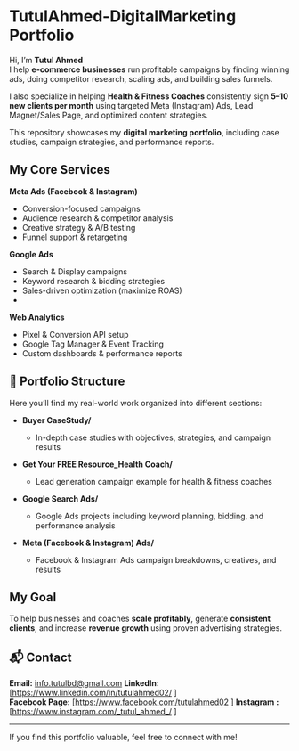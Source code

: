 # TutulAhmed-DigitalMarketing Portfolio


Hi, I’m **Tutul Ahmed**  
I help **e-commerce businesses** run profitable campaigns by finding winning ads, doing competitor research, scaling ads, and building sales funnels.  

I also specialize in helping **Health & Fitness Coaches** consistently sign **5–10 new clients per month** using targeted Meta (Instagram) Ads, Lead Magnet/Sales Page, and optimized content strategies.  

This repository showcases my **digital marketing portfolio**, including case studies, campaign strategies, and performance reports.



## My Core Services
**Meta Ads (Facebook & Instagram)**
  - Conversion-focused campaigns  
  - Audience research & competitor analysis  
  - Creative strategy & A/B testing  
  - Funnel support & retargeting
    
**Google Ads**
  - Search & Display campaigns  
  - Keyword research & bidding strategies  
  - Sales-driven optimization (maximize ROAS)
  - 
**Web Analytics**
  - Pixel & Conversion API setup  
  - Google Tag Manager & Event Tracking  
  - Custom dashboards & performance reports  

## 📂 Portfolio Structure
Here you’ll find my real-world work organized into different sections:

- **Buyer CaseStudy/**
  - In-depth case studies with objectives, strategies, and campaign results  

- **Get Your FREE Resource_Health Coach/**
  - Lead generation campaign example for health & fitness coaches  

- **Google Search Ads/**
  - Google Ads projects including keyword planning, bidding, and performance analysis  

- **Meta (Facebook & Instagram) Ads/**
  - Facebook & Instagram Ads campaign breakdowns, creatives, and results  


## My Goal
To help businesses and coaches **scale profitably**, generate **consistent clients**, and increase **revenue growth** using proven advertising strategies.

## 📬 Contact
**Email:** info.tutulbd@gmail.com 
**LinkedIn:** [https://www.linkedin.com/in/tutulahmed02/ ]  
**Facebook Page:** [https://www.facebook.com/tutulahmed02 ]
**Instagram :** [https://www.instagram.com/_tutul_ahmed_/ ]

---
 If you find this portfolio valuable, feel free to connect with me!
